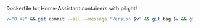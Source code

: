 Dockerfile for Home-Assistant containers with pilight!

```sh
v="0.42" && git commit --all --message "Version $v" && git tag $v && git push
```
